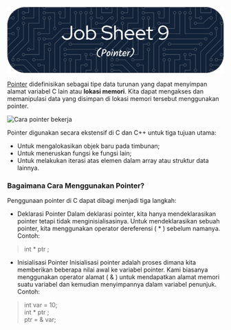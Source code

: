 ![Job Sheet 9](https://github.com/Zyxcid/Praktikum_Algoritma/blob/main/Images/JS9.png)

[Pointer](https://www.geeksforgeeks.org/c-pointers/) didefinisikan sebagai tipe data turunan yang dapat menyimpan alamat variabel C lain atau **lokasi memori**. Kita dapat mengakses dan memanipulasi data yang disimpan di lokasi memori tersebut menggunakan pointer.  

![Cara pointer bekerja](https://www.geeksforgeeks.org/wp-content/uploads/How-Pointer-Works-In-C.png)

Pointer digunakan secara ekstensif di C dan C++ untuk tiga tujuan utama: 
* Untuk mengalokasikan objek baru pada timbunan;
* Untuk meneruskan fungsi ke fungsi lain;
* Untuk melakukan iterasi atas elemen dalam array atau struktur data lainnya.

### Bagaimana Cara Menggunakan Pointer?
Penggunaan pointer di C dapat dibagi menjadi tiga langkah:

- Deklarasi Pointer
   Dalam deklarasi pointer, kita hanya mendeklarasikan pointer tetapi tidak menginisialisasinya. Untuk mendeklarasikan sebuah pointer, kita menggunakan operator dereferensi ( * ) sebelum namanya.  
Contoh:
> int * ptr ;  

- Inisialisasi Pointer
   Inisialisasi pointer adalah proses dimana kita memberikan beberapa nilai awal ke variabel pointer. Kami biasanya menggunakan operator alamat ( & ) untuk mendapatkan alamat memori suatu variabel dan kemudian menyimpannya dalam variabel penunjuk.  
Contoh:
>int var = 10;  
>int * ptr ;  
>ptr = & var;   
